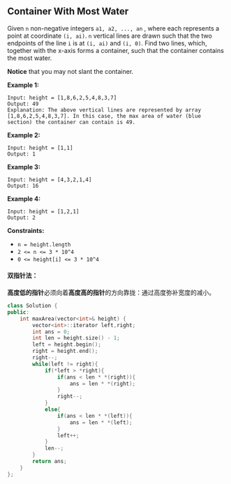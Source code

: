 ## Container With Most Water 

Given `n` non-negative integers `a1, a2, ..., an` , where each represents a point at coordinate `(i, ai)`. `n` vertical lines are drawn such that the two endpoints of the line `i` is at `(i, ai)` and `(i, 0)`. Find two lines, which, together with the x-axis forms a container, such that the container contains the most water.

**Notice** that you may not slant the container.

**Example 1:**

```
Input: height = [1,8,6,2,5,4,8,3,7]
Output: 49
Explanation: The above vertical lines are represented by array [1,8,6,2,5,4,8,3,7]. In this case, the max area of water (blue section) the container can contain is 49.
```

**Example 2:**

```
Input: height = [1,1]
Output: 1
```

**Example 3:**

```
Input: height = [4,3,2,1,4]
Output: 16
```

**Example 4:**

```
Input: height = [1,2,1]
Output: 2
```

**Constraints:**

- `n = height.length`
- `2 <= n <= 3 * 10^4`
- `0 <= height[i] <= 3 * 10^4`

#### 双指针法：

​		**高度低的指针**必须向着**高度高的指针**的方向靠拢：通过高度弥补宽度的减小。

```c++
class Solution {
public:
    int maxArea(vector<int>& height) {
        vector<int>::iterator left,right;
        int ans = 0;
        int len = height.size() - 1;
        left = height.begin();
        right = height.end();
        right--;
        while(left != right){
            if(*left > *right){
                if(ans < len * *(right)){
                    ans = len * *(right);
                }
                right--;
            }
            else{
                if(ans < len * *(left)){
                    ans = len * *(left);
                }
                left++;
            }
            len--;
        }
        return ans;
    }
};
```


